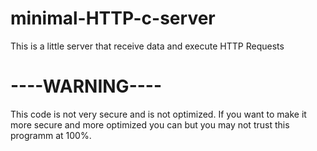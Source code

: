 # minimal-HTTP-c-server
This is a little server that receive data and execute HTTP Requests
# ----WARNING----
 This code is not very secure and is not optimized. If you want to make it more secure and more optimized you can but you may not trust this programm at 100%. 
